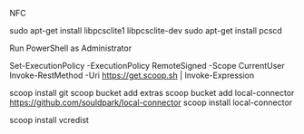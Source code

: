 NFC

sudo apt-get install libpcsclite1 libpcsclite-dev
sudo apt-get install pcscd


Run PowerShell as Administrator

Set-ExecutionPolicy -ExecutionPolicy RemoteSigned -Scope CurrentUser
Invoke-RestMethod -Uri https://get.scoop.sh | Invoke-Expression

scoop install git
scoop bucket add extras
scoop bucket add local-connector https://github.com/souldpark/local-connector
scoop install local-connector

scoop install vcredist
